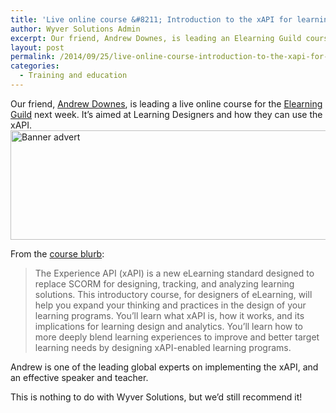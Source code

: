 ```yaml
---
title: 'Live online course &#8211; Introduction to the xAPI for learning designers'
author: Wyver Solutions Admin
excerpt: Our friend, Andrew Downes, is leading an Elearning Guild course to introduce the xAPI to learning designers. Highly recommended.
layout: post
permalink: /2014/09/25/live-online-course-introduction-to-the-xapi-for-learning-designers/
categories:
  - Training and education
---
```

Our friend, <a href="http://tincanapi.co.uk/" target="_blank">Andrew Downes</a>, is leading a live online course for the <a href="http://www.elearningguild.com/" target="_blank">Elearning Guild</a> next week. It&#8217;s aimed at Learning Designers and how they can use the xAPI.  
[<img class="aligncenter size-full wp-image-1140" src="http://www.wyversolutions.co.uk/cms/wp-content/uploads/2014/09/intro-to-xapi-designers-header-banner.jpg" alt="Banner advert" width="630" height="175" />][1]

From the <a href="http://www.elearningguild.com/academy/content/3562/academy---live-online-learning-courses---introduction-to-the-xapi-for-elearning-designers" target="_blank">course blurb</a>:

> The Experience API (xAPI) is a new eLearning standard designed to replace SCORM for designing, tracking, and analyzing learning solutions. This introductory course, for designers of eLearning, will help you expand your thinking and practices in the design of your learning programs. You’ll learn what xAPI is, how it works, and its implications for learning design and analytics. You’ll learn how to more deeply blend learning experiences to improve and better target learning needs by designing xAPI-enabled learning programs.

Andrew is one of the leading global experts on implementing the xAPI, and an effective speaker and teacher.

This is nothing to do with Wyver Solutions, but we&#8217;d still recommend it!

&nbsp;

 [1]: https://www.elearningguild.com/transactions4/index.cfm?tid=136